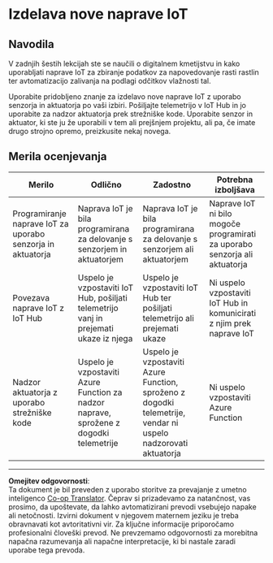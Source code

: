 <!--
CO_OP_TRANSLATOR_METADATA:
{
  "original_hash": "34010c663d96d5f419eda6ac2366a78d",
  "translation_date": "2025-08-28T14:56:47+00:00",
  "source_file": "2-farm/lessons/6-keep-your-plant-secure/assignment.md",
  "language_code": "sl"
}
-->
# Izdelava nove naprave IoT

## Navodila

V zadnjih šestih lekcijah ste se naučili o digitalnem kmetijstvu in kako uporabljati naprave IoT za zbiranje podatkov za napovedovanje rasti rastlin ter avtomatizacijo zalivanja na podlagi odčitkov vlažnosti tal.

Uporabite pridobljeno znanje za izdelavo nove naprave IoT z uporabo senzorja in aktuatorja po vaši izbiri. Pošiljajte telemetrijo v IoT Hub in jo uporabite za nadzor aktuatorja prek strežniške kode. Uporabite senzor in aktuator, ki ste ju že uporabili v tem ali prejšnjem projektu, ali pa, če imate drugo strojno opremo, preizkusite nekaj novega.

## Merila ocenjevanja

| Merilo | Odlično | Zadostno | Potrebna izboljšava |
| ------- | -------- | -------- | ------------------- |
| Programiranje naprave IoT za uporabo senzorja in aktuatorja | Naprava IoT je bila programirana za delovanje s senzorjem in aktuatorjem | Naprava IoT je bila programirana za delovanje s senzorjem ali aktuatorjem | Naprave IoT ni bilo mogoče programirati za uporabo senzorja ali aktuatorja |
| Povezava naprave IoT z IoT Hub | Uspelo je vzpostaviti IoT Hub, pošiljati telemetrijo vanj in prejemati ukaze iz njega | Uspelo je vzpostaviti IoT Hub ter pošiljati telemetrijo ali prejemati ukaze | Ni uspelo vzpostaviti IoT Hub in komunicirati z njim prek naprave IoT |
| Nadzor aktuatorja z uporabo strežniške kode | Uspelo je vzpostaviti Azure Function za nadzor naprave, sprožene z dogodki telemetrije | Uspelo je vzpostaviti Azure Function, sproženo z dogodki telemetrije, vendar ni uspelo nadzorovati aktuatorja | Ni uspelo vzpostaviti Azure Function |

---

**Omejitev odgovornosti**:  
Ta dokument je bil preveden z uporabo storitve za prevajanje z umetno inteligenco [Co-op Translator](https://github.com/Azure/co-op-translator). Čeprav si prizadevamo za natančnost, vas prosimo, da upoštevate, da lahko avtomatizirani prevodi vsebujejo napake ali netočnosti. Izvirni dokument v njegovem maternem jeziku je treba obravnavati kot avtoritativni vir. Za ključne informacije priporočamo profesionalni človeški prevod. Ne prevzemamo odgovornosti za morebitna napačna razumevanja ali napačne interpretacije, ki bi nastale zaradi uporabe tega prevoda.